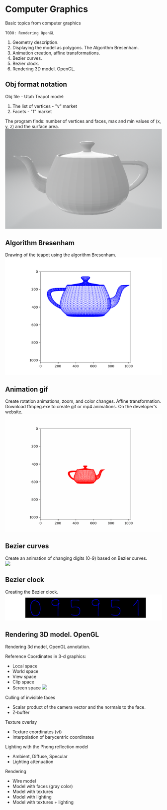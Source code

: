 # Computer Graphics
Basic topics from computer graphics

` TODO: Rendering OpenGL `

1. Geometry description.
2. Displaying the model as polygons. The Algorithm Bresenham.
3. Animation creation, affine transformations.
4. Bezier curves.
5. Bezier clock.
6. Rendering 3D model. OpenGL.

## Obj format notation
Obj file - Utah Teapot model:</br>
1. The list of vertices - "v" market
2. Facets - "f" market

The program finds: number of vertices and faces, max and min values of (x, y, z) and the surface area.</br>
![](/NotationObj/teapot.png)
## Algorithm Bresenham
Drawing of the teapot using the algorithm Bresenham.</br>
![](/Bresenham/teapot.png)
## Animation gif
Create rotation animations, zoom, and color changes. Affine transformation.
Download ffmpeg.exe to create gif or mp4 animations. On the developer's website.</br>
![](/Animation/teapot_anim.gif)
## Bezier curves
Create an animation of changing digits (0-9) based on Bezier curves.</br>
![](/BezierСurve/digits_anim.gif)
## Bezier clock
Creating the Bezier clock.</br>
![](/Clock/clock_anim.gif)
## Rendering 3D model. OpenGL
Rendering 3d model, OpenGL annotation.

Reference Coordinates in 3-d graphics:
- Local space
- World space
- View space
- Clip space
- Screen space
![](/OpenGL/spaces.png)

Culling of invisible faces
- Scalar product of the camera vector and the normals to the face.
- Z-buffer

Texture overlay
- Texture coordinates (vt)
- Interpolation of barycentric coordinates

Lighting with the Phong reflection model
- Ambient, Diffuse, Specular
- Lighting attenuation

Rendering
- Wire model
- Model with faces (gray color)
- Model with textures
- Model with lighting
- Model with textures + lighting
